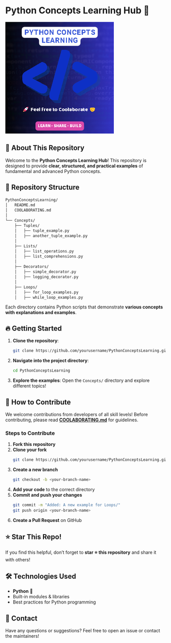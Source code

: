 # Python Concepts Learning Hub 🚀

![Banner](assets/images/banner.png)

## 📌 About This Repository
Welcome to the **Python Concepts Learning Hub**! This repository is designed to provide **clear, structured, and practical examples** of fundamental and advanced Python concepts.

## 📂 Repository Structure
```
PythonConceptsLearning/
│   README.md
│   COOLABORATING.md
│
└── Concepts/
    ├── Tuples/
    │   ├── tuple_example.py
    │   ├── another_tuple_example.py
    │
    ├── Lists/
    │   ├── list_operations.py
    │   ├── list_comprehensions.py
    │
    ├── Decorators/
    │   ├── simple_decorator.py
    │   ├── logging_decorator.py
    │
    ├── Loops/
    │   ├── for_loop_examples.py
    │   ├── while_loop_examples.py
```
Each directory contains Python scripts that demonstrate **various concepts with explanations and examples**.

## 🔥 Getting Started
1. **Clone the repository**:
   ```sh
   git clone https://github.com/yourusername/PythonConceptsLearning.git
   ```
2. **Navigate into the project directory**:
   ```sh
   cd PythonConceptsLearning
   ```
3. **Explore the examples**:
   Open the `Concepts/` directory and explore different topics!

## 🎯 How to Contribute
We welcome contributions from developers of all skill levels! Before contributing, please read **[COOLABORATING.md](COOLABORATING.md)** for guidelines.

### Steps to Contribute
1. **Fork this repository**
2. **Clone your fork**
   ```sh
   git clone https://github.com/yourusername/PythonConceptsLearning.git
   ```
3. **Create a new branch**
   ```sh
   git checkout -b <your-branch-name>
   ```
4. **Add your code** to the correct directory
5. **Commit and push your changes**
   ```sh
   git commit -m "Added: A new example for Loops/"
   git push origin <your-branch-name>
   ```
6. **Create a Pull Request** on GitHub

## ⭐ Star This Repo!
If you find this helpful, don’t forget to **star ⭐ this repository** and share it with others!

## 🛠 Technologies Used
- **Python** 🐍
- Built-in modules & libraries
- Best practices for Python programming

## 📧 Contact
Have any questions or suggestions? Feel free to open an issue or contact the maintainers!


